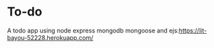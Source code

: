 # To-do
A todo app using node express mongodb mongoose and ejs:https://lit-bayou-52228.herokuapp.com/
